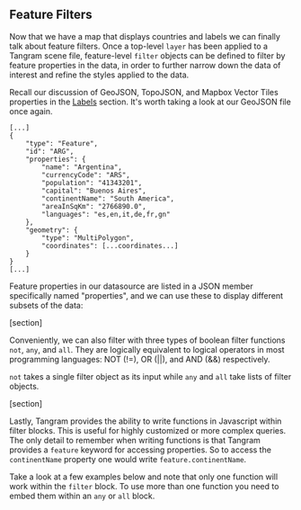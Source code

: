 ## Feature Filters

Now that we have a map that displays countries and labels we can finally talk about feature filters. Once a top-level `layer` has been applied to a Tangram scene file, feature-level `filter` objects can be defined to filter by feature properties in the data, in order to further narrow down the data of interest and refine the styles applied to the data.

Recall our discussion of GeoJSON, TopoJSON, and Mapbox Vector Tiles properties in the <a href="/#/styling/labels">Labels</a> section. It's worth taking a look at our GeoJSON file once again.

<pre><code class="language-json">[...]
{
	"type": "Feature",
	"id": "ARG",
	"properties": {
		"name": "Argentina",
        "currencyCode": "ARS",
        "population": "41343201",
        "capital": "Buenos Aires",
        "continentName": "South America",
        "areaInSqKm": "2766890.0",
        "languages": "es,en,it,de,fr,gn"
	},
	"geometry": {
		"type": "MultiPolygon",
		"coordinates": [...coordinates...]
	}
}
[...]
</pre></code>

Feature properties in our datasource are listed in a JSON member specifically named "properties", and we can use these to display different subsets of the data:

[section]

Conveniently, we can also filter with three types of boolean filter functions `not`, `any`, and `all`. They are logically equivalent to logical operators in most programming languages: NOT (!=), OR (||), and AND (&&) respectively.

`not` takes a single filter object as its input while `any` and `all` take lists of filter objects.

[section]

Lastly, Tangram provides the ability to write functions in Javascript within filter blocks. This is useful for highly customized or more complex queries. The only detail to remember when writing functions is that Tangram provides a `feature` keyword for accessing properties. So to access the `continentName` property one would write `feature.continentName`.

Take a look at a few examples below and note that only one function will work within the `filter` block. To use more than one function you need to embed them within an `any` or `all` block.
